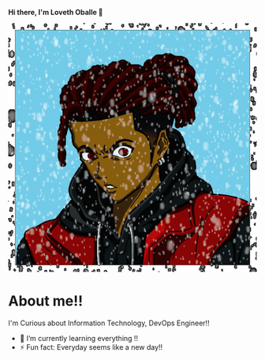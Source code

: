 **Hi there, I'm **Loveth Oballe** 👋**


![](/images/myFile.gif)


# About me!!
I'm Curious about Information Technology, DevOps Engineer!!

- 🌱 I’m currently learning everything !!
- ⚡ Fun fact: Everyday seems like a new day!!

